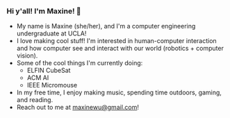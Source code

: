 ### Hi y'all! I'm Maxine! 👋

- My name is Maxine (she/her), and I'm a computer engineering undergraduate at UCLA!
- I love making cool stuff! I'm interested in human-computer interaction and how computer see and interact with our world (robotics + computer vision). 
- Some of the cool things I'm currently doing: 
  - ELFIN CubeSat
  - ACM AI
  - IEEE Micromouse
- In my free time, I enjoy making music, spending time outdoors, gaming, and reading.
- Reach out to me at maxinewu@gmail.com!
